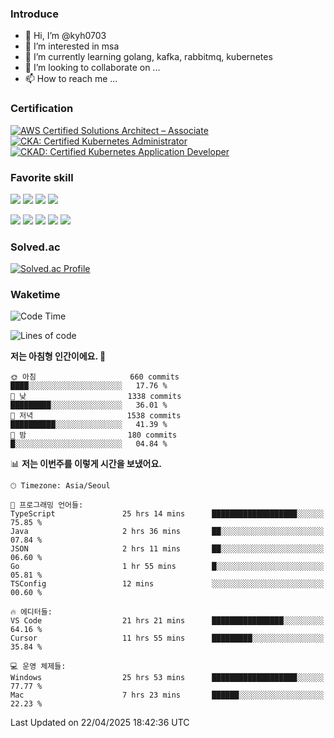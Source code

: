 ### Introduce

<!---
kyh0703/kyh0703 is a ✨ special ✨ repository because its `README.md` (this file) appears on your GitHub profile.
You can click the Preview link to take a look at your changes.
--->

- 👋 Hi, I’m @kyh0703
- 👀 I’m interested in msa
- 🌱 I’m currently learning golang, kafka, rabbitmq, kubernetes
- 💞️ I’m looking to collaborate on ...
- 📫 How to reach me ...

### Certification

<!--START_SECTION:badges-->
[![AWS Certified Solutions Architect – Associate](https://images.credly.com/size/110x110/images/0e284c3f-5164-4b21-8660-0d84737941bc/image.png)](http://www.credly.com/badges/09892086-1381-46b2-bf2d-b67c96fef65f "AWS Certified Solutions Architect – Associate")
[![CKA: Certified Kubernetes Administrator](https://images.credly.com/size/110x110/images/8b8ed108-e77d-4396-ac59-2504583b9d54/cka_from_cncfsite__281_29.png)](http://www.credly.com/badges/fdcd089e-c598-4c77-8383-73de53513b4b "CKA: Certified Kubernetes Administrator")
[![CKAD: Certified Kubernetes Application Developer](https://images.credly.com/size/110x110/images/cc8adc83-1dc6-4d57-8e20-22171247e052/blob)](http://www.credly.com/badges/d01db81e-fc4f-489b-bd4f-3439d9fe33aa "CKAD: Certified Kubernetes Application Developer")
<!--END_SECTION:badges-->

### Favorite skill

<img src="https://img.shields.io/badge/C-000000?style=flat&logo=c&logoColor=A8B9CC" /> <img src="https://img.shields.io/badge/C++-000000?style=flat&logo=c%2B%2B&logoColor=00599C" /> <img src="https://img.shields.io/badge/Go-000000?style=flat&logo=go&logoColor=00ADD8" /> <img src="https://img.shields.io/badge/nodejs-000000?style=flat&logo=node.js&logoColor=A8B9CC" />

<img src="https://img.shields.io/badge/Docker-000000?style=flat&logo=docker&logoColor=2496ED"/> <img src="https://img.shields.io/badge/Kubernetes-000000?style=flat&logo=kubernetes&logoColor=326CE5"/> <img src="https://img.shields.io/badge/rancher-000000?style=flat&logo=rancher&logoColor=0075A8"/> <img src="https://img.shields.io/badge/harbor-000000?style=flat&logo=harbor&logoColor=60B932"/> <img src="https://img.shields.io/badge/ceph-000000?style=flat&logo=ceph&logoColor=EF5C55"/>

### Solved.ac

[![Solved.ac Profile](http://mazassumnida.wtf/api/generate_badge?boj=kyh0703)](https://solved.ac/kyh0703)

### Waketime

<!--START_SECTION:waka-->
![Code Time](http://img.shields.io/badge/Code%20Time-4%2C157%20hrs%209%20mins-blue)

![Lines of code](https://img.shields.io/badge/%EC%A0%80%EB%8A%94%20%EC%97%AC%ED%83%9C%EA%B9%8C%EC%A7%80%20-7.2%20million%20%EC%A4%84%EC%9D%98%20%EC%BD%94%EB%93%9C%EB%A5%BC%20%EC%9E%91%EC%84%B1%ED%96%88%EC%96%B4%EC%9A%94.-blue)

**저는 아침형 인간이에요. 🐤** 

```text
🌞 아침                     660 commits         ████░░░░░░░░░░░░░░░░░░░░░   17.76 % 
🌆 낮　                     1338 commits        █████████░░░░░░░░░░░░░░░░   36.01 % 
🌃 저녁                     1538 commits        ██████████░░░░░░░░░░░░░░░   41.39 % 
🌙 밤　                     180 commits         █░░░░░░░░░░░░░░░░░░░░░░░░   04.84 % 
```


📊 **저는 이번주를 이렇게 시간을 보냈어요.** 

```text
🕑︎ Timezone: Asia/Seoul

💬 프로그래밍 언어들: 
TypeScript               25 hrs 14 mins      ███████████████████░░░░░░   75.85 % 
Java                     2 hrs 36 mins       ██░░░░░░░░░░░░░░░░░░░░░░░   07.84 % 
JSON                     2 hrs 11 mins       ██░░░░░░░░░░░░░░░░░░░░░░░   06.60 % 
Go                       1 hr 55 mins        █░░░░░░░░░░░░░░░░░░░░░░░░   05.81 % 
TSConfig                 12 mins             ░░░░░░░░░░░░░░░░░░░░░░░░░   00.60 % 

🔥 에디터들: 
VS Code                  21 hrs 21 mins      ████████████████░░░░░░░░░   64.16 % 
Cursor                   11 hrs 55 mins      █████████░░░░░░░░░░░░░░░░   35.84 % 

💻 운영 체제들: 
Windows                  25 hrs 53 mins      ███████████████████░░░░░░   77.77 % 
Mac                      7 hrs 23 mins       ██████░░░░░░░░░░░░░░░░░░░   22.23 % 
```


 Last Updated on 22/04/2025 18:42:36 UTC
<!--END_SECTION:waka-->
